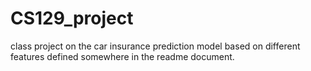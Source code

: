 # CS129_project
class project on the car insurance prediction model based on different features defined somewhere in the readme document. 
